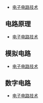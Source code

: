 

- [电子电路技术](README.md)

## 电路原理
- [电子电路技术](README.md)

## 模拟电路
- [电子电路技术](README.md)

## 数字电路
- [电子电路技术](README.md)
